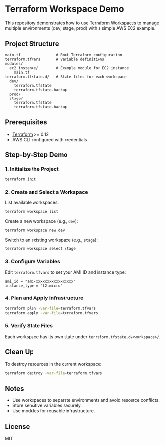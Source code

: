 # Terraform Workspace Demo

This repository demonstrates how to use [Terraform Workspaces](https://developer.hashicorp.com/terraform/language/state/workspaces) to manage multiple environments (dev, stage, prod) with a simple AWS EC2 example.

## Project Structure

```
main.tf                # Root Terraform configuration
terraform.tfvars       # Variable definitions
modules/
  ec2_instance/        # Example module for EC2 instance
    main.tf
terraform.tfstate.d/   # State files for each workspace
  dev/
    terraform.tfstate
    terraform.tfstate.backup
  prod/
  stage/
    terraform.tfstate
    terraform.tfstate.backup
```

## Prerequisites
- [Terraform](https://www.terraform.io/downloads.html) >= 0.12
- AWS CLI configured with credentials

## Step-by-Step Demo

### 1. Initialize the Project
```bash
terraform init
```

### 2. Create and Select a Workspace
List available workspaces:
```bash
terraform workspace list
```
Create a new workspace (e.g., `dev`):
```bash
terraform workspace new dev
```
Switch to an existing workspace (e.g., `stage`):
```bash
terraform workspace select stage
```

### 3. Configure Variables
Edit `terraform.tfvars` to set your AMI ID and instance type:
```hcl
ami_id = "ami-xxxxxxxxxxxxxxxxx"
instance_type = "t2.micro"
```

### 4. Plan and Apply Infrastructure
```bash
terraform plan -var-file=terraform.tfvars
terraform apply -var-file=terraform.tfvars
```

### 5. Verify State Files
Each workspace has its own state under `terraform.tfstate.d/<workspace>/`.

## Clean Up
To destroy resources in the current workspace:
```bash
terraform destroy -var-file=terraform.tfvars
```

## Notes
- Use workspaces to separate environments and avoid resource conflicts.
- Store sensitive variables securely.
- Use modules for reusable infrastructure.

## License
MIT
